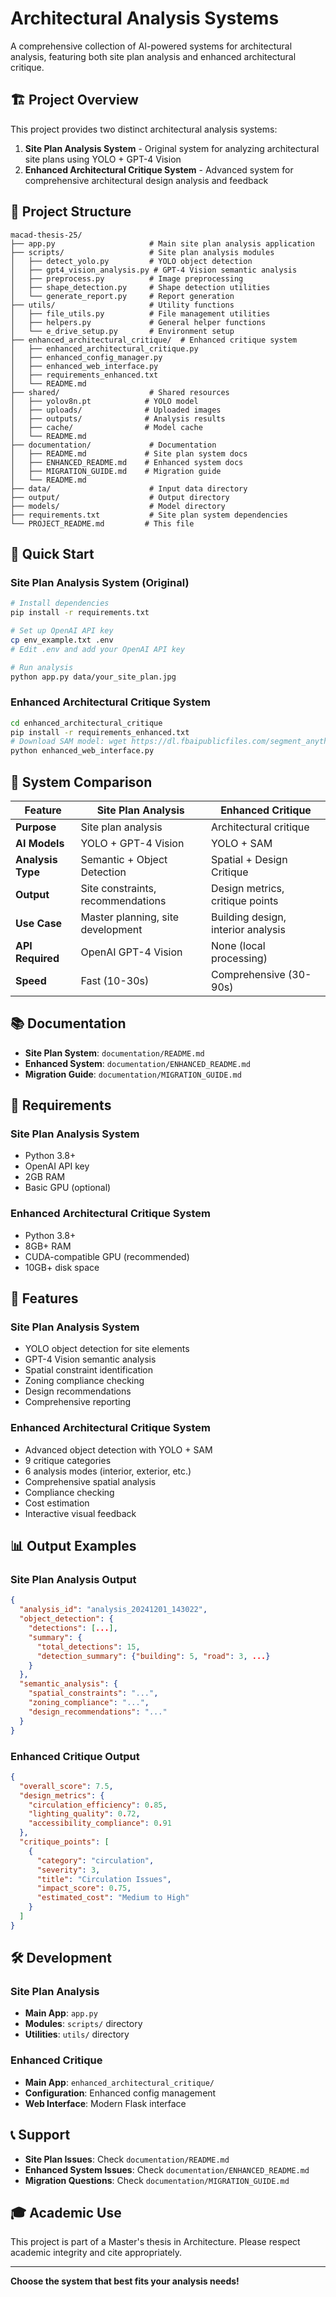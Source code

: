 # Architectural Analysis Systems

A comprehensive collection of AI-powered systems for architectural analysis, featuring both site plan analysis and enhanced architectural critique.

## 🏗️ Project Overview

This project provides two distinct architectural analysis systems:

1. **Site Plan Analysis System** - Original system for analyzing architectural site plans using YOLO + GPT-4 Vision
2. **Enhanced Architectural Critique System** - Advanced system for comprehensive architectural design analysis and feedback

## 📁 Project Structure

```
macad-thesis-25/
├── app.py                     # Main site plan analysis application
├── scripts/                   # Site plan analysis modules
│   ├── detect_yolo.py         # YOLO object detection
│   ├── gpt4_vision_analysis.py # GPT-4 Vision semantic analysis
│   ├── preprocess.py          # Image preprocessing
│   ├── shape_detection.py     # Shape detection utilities
│   └── generate_report.py     # Report generation
├── utils/                     # Utility functions
│   ├── file_utils.py          # File management utilities
│   ├── helpers.py             # General helper functions
│   └── e_drive_setup.py       # Environment setup
├── enhanced_architectural_critique/  # Enhanced critique system
│   ├── enhanced_architectural_critique.py
│   ├── enhanced_config_manager.py
│   ├── enhanced_web_interface.py
│   ├── requirements_enhanced.txt
│   └── README.md
├── shared/                    # Shared resources
│   ├── yolov8n.pt            # YOLO model
│   ├── uploads/              # Uploaded images
│   ├── outputs/              # Analysis results
│   ├── cache/                # Model cache
│   └── README.md
├── documentation/             # Documentation
│   ├── README.md             # Site plan system docs
│   ├── ENHANCED_README.md    # Enhanced system docs
│   ├── MIGRATION_GUIDE.md    # Migration guide
│   └── README.md
├── data/                      # Input data directory
├── output/                    # Output directory
├── models/                    # Model directory
├── requirements.txt           # Site plan system dependencies
└── PROJECT_README.md         # This file
```

## 🚀 Quick Start

### Site Plan Analysis System (Original)

```bash
# Install dependencies
pip install -r requirements.txt

# Set up OpenAI API key
cp env_example.txt .env
# Edit .env and add your OpenAI API key

# Run analysis
python app.py data/your_site_plan.jpg
```

### Enhanced Architectural Critique System

```bash
cd enhanced_architectural_critique
pip install -r requirements_enhanced.txt
# Download SAM model: wget https://dl.fbaipublicfiles.com/segment_anything/sam_vit_h_4b8939.pth
python enhanced_web_interface.py
```

## 🎯 System Comparison

| Feature | Site Plan Analysis | Enhanced Critique |
|---------|-------------------|-------------------|
| **Purpose** | Site plan analysis | Architectural critique |
| **AI Models** | YOLO + GPT-4 Vision | YOLO + SAM |
| **Analysis Type** | Semantic + Object Detection | Spatial + Design Critique |
| **Output** | Site constraints, recommendations | Design metrics, critique points |
| **Use Case** | Master planning, site development | Building design, interior analysis |
| **API Required** | OpenAI GPT-4 Vision | None (local processing) |
| **Speed** | Fast (10-30s) | Comprehensive (30-90s) |

## 📚 Documentation

- **Site Plan System**: `documentation/README.md`
- **Enhanced System**: `documentation/ENHANCED_README.md`
- **Migration Guide**: `documentation/MIGRATION_GUIDE.md`

## 🔧 Requirements

### Site Plan Analysis System
- Python 3.8+
- OpenAI API key
- 2GB RAM
- Basic GPU (optional)

### Enhanced Architectural Critique System
- Python 3.8+
- 8GB+ RAM
- CUDA-compatible GPU (recommended)
- 10GB+ disk space

## 🎨 Features

### Site Plan Analysis System
- YOLO object detection for site elements
- GPT-4 Vision semantic analysis
- Spatial constraint identification
- Zoning compliance checking
- Design recommendations
- Comprehensive reporting

### Enhanced Architectural Critique System
- Advanced object detection with YOLO + SAM
- 9 critique categories
- 6 analysis modes (interior, exterior, etc.)
- Comprehensive spatial analysis
- Compliance checking
- Cost estimation
- Interactive visual feedback

## 📊 Output Examples

### Site Plan Analysis Output
```json
{
  "analysis_id": "analysis_20241201_143022",
  "object_detection": {
    "detections": [...],
    "summary": {
      "total_detections": 15,
      "detection_summary": {"building": 5, "road": 3, ...}
    }
  },
  "semantic_analysis": {
    "spatial_constraints": "...",
    "zoning_compliance": "...",
    "design_recommendations": "..."
  }
}
```

### Enhanced Critique Output
```json
{
  "overall_score": 7.5,
  "design_metrics": {
    "circulation_efficiency": 0.85,
    "lighting_quality": 0.72,
    "accessibility_compliance": 0.91
  },
  "critique_points": [
    {
      "category": "circulation",
      "severity": 3,
      "title": "Circulation Issues",
      "impact_score": 0.75,
      "estimated_cost": "Medium to High"
    }
  ]
}
```

## 🛠️ Development

### Site Plan Analysis
- **Main App**: `app.py`
- **Modules**: `scripts/` directory
- **Utilities**: `utils/` directory

### Enhanced Critique
- **Main App**: `enhanced_architectural_critique/`
- **Configuration**: Enhanced config management
- **Web Interface**: Modern Flask interface

## 📞 Support

- **Site Plan Issues**: Check `documentation/README.md`
- **Enhanced System Issues**: Check `documentation/ENHANCED_README.md`
- **Migration Questions**: Check `documentation/MIGRATION_GUIDE.md`

## 🎓 Academic Use

This project is part of a Master's thesis in Architecture. Please respect academic integrity and cite appropriately.

---

**Choose the system that best fits your analysis needs!** 